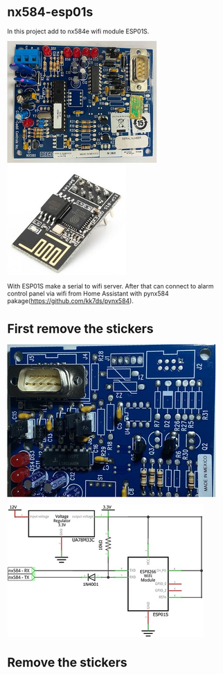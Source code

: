 # nx584-esp01s
In this project add to nx584e wifi module ESP01S.

![](nx584e.jpg)
![](esp01s.jpg)

With ESP01S make a serial to wifi server. 
After that can connect to alarm control panel via wifi from Home Assistant with pynx584 pakage(https://github.com/kk7ds/pynx584).

# First remove the stickers

![](remove_stickers.jpg)

![](Schematic_.jpg)

# Remove the stickers
